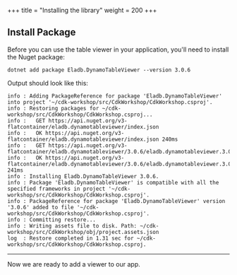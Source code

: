 +++
title = "Installing the library"
weight = 200
+++

## Install Package

Before you can use the table viewer in your application, you'll need to install
the Nuget package:

```
dotnet add package Eladb.DynamoTableViewer --version 3.0.6
```

Output should look like this:

```
info : Adding PackageReference for package 'Eladb.DynamoTableViewer' into project '~/cdk-workshop/src/CdkWorkshop/CdkWorkshop.csproj'.
info : Restoring packages for ~/cdk-workshop/src/CdkWorkshop/CdkWorkshop.csproj...
info :   GET https://api.nuget.org/v3-flatcontainer/eladb.dynamotableviewer/index.json
info :   OK https://api.nuget.org/v3-flatcontainer/eladb.dynamotableviewer/index.json 240ms
info :   GET https://api.nuget.org/v3-flatcontainer/eladb.dynamotableviewer/3.0.6/eladb.dynamotableviewer.3.0.6.nupkg
info :   OK https://api.nuget.org/v3-flatcontainer/eladb.dynamotableviewer/3.0.6/eladb.dynamotableviewer.3.0.6.nupkg 241ms
info : Installing Eladb.DynamoTableViewer 3.0.6.
info : Package 'Eladb.DynamoTableViewer' is compatible with all the specified frameworks in project '~/cdk-workshop/src/CdkWorkshop/CdkWorkshop.csproj'.
info : PackageReference for package 'Eladb.DynamoTableViewer' version '3.0.6' added to file '~/cdk-workshop/src/CdkWorkshop/CdkWorkshop.csproj'.
info : Committing restore...
info : Writing assets file to disk. Path: ~/cdk-workshop/src/CdkWorkshop/obj/project.assets.json
log  : Restore completed in 1.31 sec for ~/cdk-workshop/src/CdkWorkshop/CdkWorkshop.csproj.
```

----

Now we are ready to add a viewer to our app.
